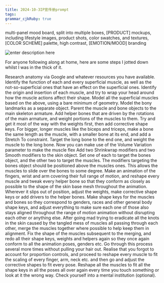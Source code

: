 ```yaml
---
title: 2024-10-3IP宣传册prompt
tags: 
grammar_cjkRuby: true
---
```



multi-panel mood board, split into multiple boxes, [PRODUCT] mockups, including lifestyle images, product shots, color swatches, and textures, [COLOR SCHEME] palette, high contrast, [EMOTION/MOOD] branding

![enter description here](https://gitee.com/feasdada/IMGtest/raw/master/小书匠/1727974629709.png)


For anyone following along at home, here are some steps I jotted down whilst I was in the thick of it.

Research anatomy via Google and whatever resources you have available. Identify the function of each and every superficial muscle, as well as the not-so-superficial ones that have an effect on the superficial ones. Identify the origin and insertion of each muscle, and try to wrap your head around how the muscle actions affect their shape.
Model all the superficial muscles based on the above, using a bare minimum of geometry.
Model the bony landmarks as a separate object.
Parent the muscle and bone objects to the main skeleton armature.
Add helper bones that are driven by the rotations of the main armature, and weight portions of the muscles to them. Try and get it most of the way with the weights first, then add corrective shape keys.
For bigger, longer muscles like the biceps and triceps, make a bone the same length as the muscle, with a smaller bone at its end, and add a Stretch To constraint. Target the long bone to the end one, and weight the muscle to the long bone. Now you can make use of the Volume Variation parameter to make the muscle flex
Add two Shrinkwrap modifiers and two Smooth modifiers to the skin object. Set one of each to target the bones object, and the other two to target the muscles. The modifiers targeting the bones object should be positioned above the muscles ones. This allows the muscles to slide over the bones to some degree.
Make an animation of the fingers, wrist and arm covering their full range of motion, and reshape every muscle and tweak every helper bone so that they conform as closely as possible to the shape of the skin base mesh throughout the animation. Wherever it slips out of position, adjust the weights, make corrective shape keys or add drivers to the helper bones.
Make shape keys for the muscles and bones so they correspond to genders, races and other general body shape keys, and adjust everything to make sure each one of those also stays aligned throughout the range of motion animation without disrupting each other or anything else.
After going mad trying to eradicate all the knots in the skin caused by the tangled mess of muscles all passing through each other, merge the muscles together where possible to help keep them in alignment.
Fix the shape of the muscles subsequent to the merging, and redo all their shape keys, weights and helpers again so they once again conform to all the animation poses, genders etc.
Go through this process several more times without pulling your hair out.
Realise that you forgot to account for proportion controls, and proceed to reshape every muscle to fit the scaling of every finger, arm, neck etc. and then go and adjust the corrective shapes to fit every pose.
Reshape all the muscles to fit all the shape keys in all the poses all over again every time you touch something or look at it the wrong way.
Check yourself into a mental institution (optional).